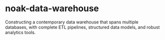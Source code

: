 # noak-data-warehouse
Constructing a contemporary data warehouse that spans multiple databases, with complete ETL pipelines, structured data models, and robust analytics tools.
